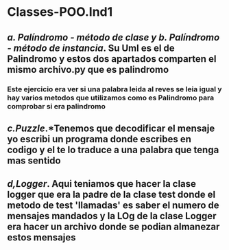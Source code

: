 # Classes-POO.Ind1

## *a. Palíndromo - método de clase y  b. Palíndromo - método de instancia*. Su Uml es el de Palindromo y estos dos apartados comparten el mismo archivo.py que es palindromo
### Este ejercicio era ver si una palabra leida al reves se leia igual y hay varios metodos que utilizamos como es Palindromo para comprobar si era palindromo
## *c.Puzzle*.***Tenemos que decodificar el mensaje yo escribi un programa donde escribes en codigo y el te lo traduce a una palabra que tenga mas sentido**
## *d,Logger*. Aqui teniamos que hacer la clase logger que era la padre de la clase test donde el metodo de test 'llamadas' es saber el numero de mensajes mandados y la LOg de la clase Logger era hacer un archivo donde se podian almanezar estos mensajes
